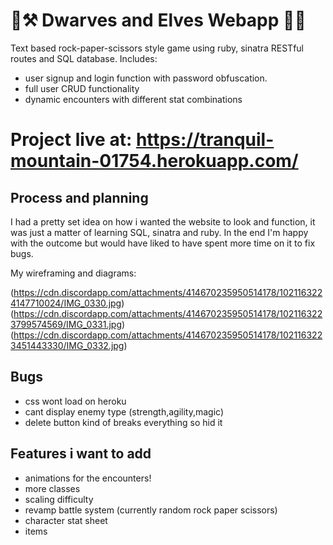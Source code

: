 # 🧔⚒️ Dwarves and Elves Webapp 🧝🏹
Text based rock-paper-scissors style game using ruby, sinatra RESTful routes and SQL database.
Includes:
- user signup and login function with password obfuscation.
- full user CRUD functionality
- dynamic encounters with different stat combinations

# Project live at: https://tranquil-mountain-01754.herokuapp.com/

## Process and planning
I had a pretty set idea on how i wanted the website to look and function, it was just a matter of learning SQL, sinatra and ruby. In the end I'm happy with the outcome but would have liked to have spent more time on it to fix bugs.

My wireframing and diagrams:

(https://cdn.discordapp.com/attachments/414670235950514178/1021163224147710024/IMG_0330.jpg)
(https://cdn.discordapp.com/attachments/414670235950514178/1021163223799574569/IMG_0331.jpg)
(https://cdn.discordapp.com/attachments/414670235950514178/1021163223451443330/IMG_0332.jpg)

## Bugs
- css wont load on heroku
- cant display enemy type (strength,agility,magic)
- delete button kind of breaks everything so hid it

## Features i want to add
- animations for the encounters!
- more classes
- scaling difficulty
- revamp battle system (currently random rock paper scissors)
- character stat sheet
- items
